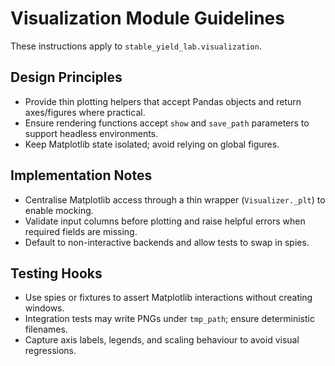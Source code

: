 # Visualization Module Guidelines

These instructions apply to `stable_yield_lab.visualization`.

## Design Principles
- Provide thin plotting helpers that accept Pandas objects and return axes/figures where practical.
- Ensure rendering functions accept `show` and `save_path` parameters to support headless environments.
- Keep Matplotlib state isolated; avoid relying on global figures.

## Implementation Notes
- Centralise Matplotlib access through a thin wrapper (`Visualizer._plt`) to enable mocking.
- Validate input columns before plotting and raise helpful errors when required fields are missing.
- Default to non-interactive backends and allow tests to swap in spies.

## Testing Hooks
- Use spies or fixtures to assert Matplotlib interactions without creating windows.
- Integration tests may write PNGs under `tmp_path`; ensure deterministic filenames.
- Capture axis labels, legends, and scaling behaviour to avoid visual regressions.
